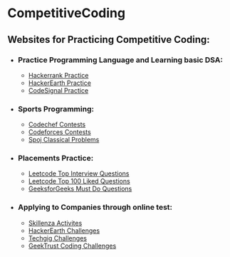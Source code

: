 # CompetitiveCoding

## Websites for Practicing Competitive Coding:

* ### Practice Programming Language and Learning basic DSA:
    - [Hackerrank Practice](https://www.hackerrank.com/dashboard)
    - [HackerEarth Practice](https://www.hackerearth.com/practice/)
    - [CodeSignal Practice](https://codesignal.com/)


* ### Sports Programming:
    - [Codechef Contests](https://www.codechef.com/contests/)
    - [Codeforces Contests](https://codeforces.com/contests)
    - [Spoj Classical Problems](https://www.spoj.com/problems/classical/)

* ### Placements Practice:
    - [Leetcode Top Interview Questions](https://leetcode.com/problemset/top-interview-questions/)
    - [Leetcode Top 100 Liked Questions](https://leetcode.com/problemset/top-100-liked-questions/)
    - [GeeksforGeeks Must Do Questions](https://www.geeksforgeeks.org/must-do-coding-questions-for-companies-like-amazon-microsoft-adobe/)

* ### Applying to Companies through online test:
    - [Skillenza Activites](https://skillenza.com/activities)
    - [HackerEarth Challenges](https://www.hackerearth.com/challenges/)
    - [Techgig Challenges](https://www.techgig.com/challenge)
    - [GeekTrust Coding Challenges](https://www.geektrust.in/coding-problem)

